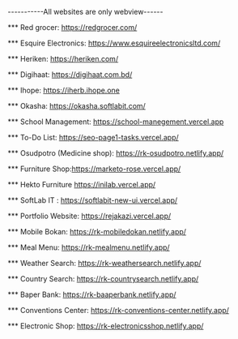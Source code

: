 -----------All websites are only webview------


*** Red grocer: https://redgrocer.com/  

*** Esquire Electronics: https://www.esquireelectronicsltd.com/

*** Heriken: https://heriken.com/

*** Digihaat: https://digihaat.com.bd/

*** Ihope: https://iherb.ihope.one

*** Okasha: https://okasha.softlabit.com/

*** School Management: https://school-manegement.vercel.app

*** To-Do List: https://seo-page1-tasks.vercel.app/

*** Osudpotro (Medicine shop): https://rk-osudpotro.netlify.app/

*** Furniture Shop:https://marketo-rose.vercel.app/

*** Hekto Furniture https://inilab.vercel.app/

*** SoftLab IT : https://softlabit-new-ui.vercel.app/

*** Portfolio Website: https://rejakazi.vercel.app/

*** Mobile Bokan: https://rk-mobiledokan.netlify.app/

*** Meal Menu: https://rk-mealmenu.netlify.app/

*** Weather Search: https://rk-weathersearch.netlify.app/

*** Country Search: https://rk-countrysearch.netlify.app/

*** Baper Bank: https://rk-baaperbank.netlify.app/ 

*** Conventions Center: https://rk-conventions-center.netlify.app/

*** Electronic Shop: https://rk-electronicsshop.netlify.app/


